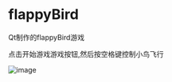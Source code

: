 # flappyBird
Qt制作的flappyBird游戏

点击开始游戏游戏按钮,然后按空格键控制小鸟飞行

![image](https://user-images.githubusercontent.com/57586196/168949755-783f8d37-d45f-41ea-b95a-70d94d1609f2.png)
